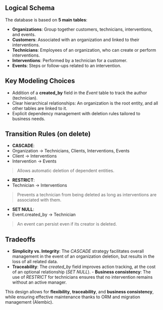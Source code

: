 ## Logical Schema

The database is based on **5 main tables**:

- **Organizations**: Group together customers, technicians, interventions, and events.
- **Customers**: Associated with an organization and linked to their interventions.
- **Technicians**: Employees of an organization, who can create or perform interventions.
- **Interventions**: Performed by a technician for a customer.
- **Events**: Steps or follow-ups related to an intervention.

## Key Modeling Choices

- Addition of a **created_by** field in the _Event_ table to track the author (technician).
- Clear hierarchical relationships: An organization is the root entity, and all other tables are linked to it.
- Explicit dependency management with deletion rules tailored to business needs.

## Transition Rules (on delete)

- **CASCADE**:
- Organization → Technicians, Clients, Interventions, Events
- Client → Interventions
- Intervention → Events

> Allows automatic deletion of dependent entities.

- **RESTRICT**:
- Technician → Interventions

> Prevents a technician from being deleted as long as interventions are associated with them.

- **SET NULL**:
- Event.created_by → Technician
> An event can persist even if its creator is deleted.

## Tradeoffs

- **Simplicity vs. Integrity**: The _CASCADE_ strategy facilitates overall management in the event of an organization deletion, but results in the loss of all related data.
- **Traceability**: The _created_by_ field improves action tracking, at the cost of an optional relationship (_SET NULL_). - **Business consistency**: The use of _RESTRICT_ for technicians ensures that no intervention remains without an active manager.

This design allows for **flexibility**, **traceability**, and **business consistency**, while ensuring effective maintenance thanks to ORM and migration management (Alembic).
